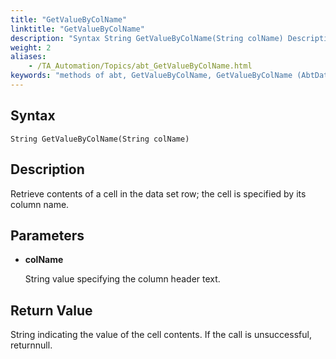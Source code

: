 ```yaml
--- 
title: "GetValueByColName"
linktitle: "GetValueByColName"
description: "Syntax String GetValueByColName(String colName) Description Retrieve contents of a cell in the data set row; the cell is specified by its column name. Parameters colName String value specifying the ..."
weight: 2
aliases: 
    - /TA_Automation/Topics/abt_GetValueByColName.html
keywords: "methods of abt, GetValueByColName, GetValueByColName (AbtDataRow), AbtDataRow, getvaluebycolname, abtdatarow getvaluebycolname, value of cell in selected row by column name, content of cell at intersection of selected row and column with specified name"
---
```


## Syntax

`String GetValueByColName(String colName)`

## Description

Retrieve contents of a cell in the data set row; the cell is specified by its column name.

## Parameters

-   **colName**

    String value specifying the column header text.


## Return Value

String indicating the value of the cell contents. If the call is unsuccessful, returnnull.




